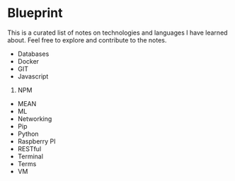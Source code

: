 # Blueprint  
  
This is a curated list of notes on technologies and languages I have learned about. Feel free to explore and contribute to the notes.  

+ Databases
+ Docker
+ GIT
+ Javascript   
 1. NPM
+ MEAN
+ ML
+ Networking
+ Pip
+ Python
+ Raspberry PI
+ RESTful
+ Terminal 
+ Terms
+ VM
